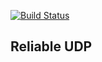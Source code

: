 [![Build Status](https://travis-ci.com/seniorjoinu/reliable-udp.svg?branch=master)](https://travis-ci.com/seniorjoinu/reliable-udp)

## Reliable UDP